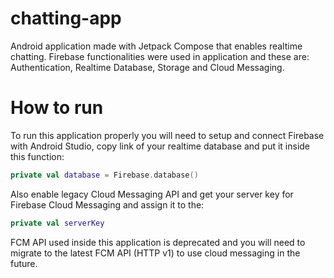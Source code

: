 # chatting-app
Android application made with Jetpack Compose that enables realtime chatting. Firebase functionalities were used in application and these are: Authentication, Realtime Database, Storage and Cloud Messaging.

# How to run
To run this application properly you will need to setup and connect Firebase with Android Studio, copy link of your realtime database and put it inside this function:
```kotlin
private val database = Firebase.database()
```
Also enable legacy Cloud Messaging API and get your server key for Firebase Cloud Messaging and assign it to the:
```kotlin
private val serverKey
```
FCM API used inside this application is deprecated and you will need to migrate to the latest FCM API (HTTP v1) to use cloud messaging in the future.
